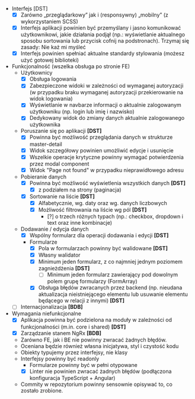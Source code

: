 - Interfejs [DST]
	- [x] Zarówno „przeglądarkowy” jak i (responsywny) „mobilny” (z wykorzystaniem SCSS)
  - [x] Interfejs aplikacji powinien być przemyślany i jasno komunikować użytkownikowi, jakie działania podjął (np.: wyświetlanie aktualnego sposobu sortowania lub przycisk cofnij na podstronach). Trzymaj się zasady: Nie każ mi myśleć
  - [x] Interfejs powinien spełniać aktualne standardy stylowania (możesz użyć gotowej biblioteki)

- Funkcjonalność (wszelka obsługa po stronie FE)
	- Użytkownicy
		- [x] Obsługa logowania
		- [x] Zabezpieczone widoki w zależności od wymaganej autoryzacji (w przypadku braku wymaganej autoryzacji przekierowanie na widok logowania)
		- [x] Wyświetlanie w navbarze informacji o aktualnie zalogowanym użytkowniku (np. login lub imię i nazwisko)
		- [x] Dedykowany widok do zmiany danych aktualnie zalogowanego użytkownika
  - Poruszanie się po aplikacji **\[DST\]**
    - [x] Powinna być możliwość przeglądania danych w strukturze master-detail
    - [x] Widok szczegółowy powinien umożliwić edycje i usunięcie
    - [x] Wszelkie operacje krytyczne powinny wymagać potwierdzenia przez modal component
    - [x] Widok "Page not found" w przypadku nieprawidłowego adresu
  - Pobieranie danych
    - [x] Powinna być możliwość wyświetlenia wszystkich danych **\[DST\]**
    	- [x] z podziałem na strony (paginacja)
    - [x] Sortowanie na liście **\[DST\]**
    	- [x] Alfabetycznie, wg. daty oraz wg. danych liczbowych
      - [x] Możliwość filtrowania na liście wg pól **\[DST\]**
      	- [?] o trzech różnych typach (np.: checkbox, dropdown i text oraz inne kombinacje)
  - Dodawanie / edycja danych
  	- [x] Wspólny formularz dla operacji dodawania i edycji **\[DST\]**
    - Formularze
    	- [x] Pola w formularzach powinny być walidowane **\[DST\]**
      	- [x] Własny walidator
        - [x] Minimum jeden formularz, z co najmniej jednym poziomem zagnieżdżenia **\[DST\]**
        	- [ ] Minimum jeden formularz zawierający pod dowolnym polem grupę formularzy (FormArray)
        - [x] Obsługa błędów zwracanych przez backend (np. nieudana aktualizacja nieistniejącego elementu lub usuwanie elementu będącego w relacji z innymi) **\[DST\]**
  - [ ] Internacjonalizacja **\[BDB\]**

- Wymagania niefunkcjonalne
	- [x] Aplikacja powinna być podzielona na moduły w zależności od funkcjonalności (m.in. core i shared) **\[DST\]**
  - [x] Zarządzanie stanem NgRx **\[BDB\]**
  - Zarówno FE, jak i BE nie powinny zwracać żadnych błędów.
  - Oceniana będzie również własna inicjatywa, styl i czystość kodu
  - Obiekty typujemy przez interfejsy, nie klasy
  - Interfejsy powinny być readonly
  	- Formularze powinny być w pełni otypowane
    - [x] Linter nie powinien zwracać żadnych błędów (podłączona konfiguracja TypeScript + Angular)
  - Commity w repozytorium powinny sensownie opisywać to, co zostało zrobione.
